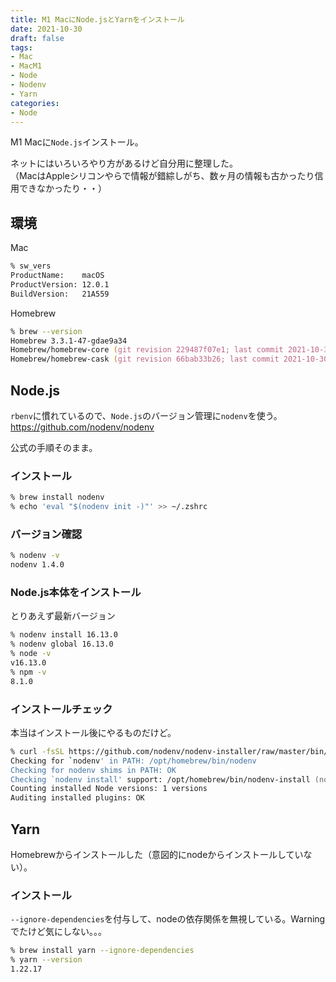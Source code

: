 ```yaml
---
title: M1 MacにNode.jsとYarnをインストール
date: 2021-10-30
draft: false
tags:
- Mac
- MacM1
- Node
- Nodenv
- Yarn
categories:
- Node
---
```


M1 Macに`Node.js`インストール。

ネットにはいろいろやり方があるけど自分用に整理した。  
（MacはAppleシリコンやらで情報が錯綜しがち、数ヶ月の情報も古かったり信用できなかったり・・）

## 環境

Mac
```zsh
% sw_vers
ProductName:    macOS
ProductVersion: 12.0.1
BuildVersion:   21A559
```

Homebrew
```zsh
% brew --version
Homebrew 3.3.1-47-gdae9a34
Homebrew/homebrew-core (git revision 229487f07e1; last commit 2021-10-30)
Homebrew/homebrew-cask (git revision 66bab33b26; last commit 2021-10-30)
```

## Node.js

`rbenv`に慣れているので、`Node.js`のバージョン管理に`nodenv`を使う。  
https://github.com/nodenv/nodenv

公式の手順そのまま。

### インストール

```zsh
% brew install nodenv
% echo 'eval "$(nodenv init -)"' >> ~/.zshrc
```

### バージョン確認

```zsh
% nodenv -v
nodenv 1.4.0
```

### Node.js本体をインストール

とりあえず最新バージョン

```zsh
% nodenv install 16.13.0
% nodenv global 16.13.0
% node -v
v16.13.0
% npm -v
8.1.0
```

### インストールチェック

本当はインストール後にやるものだけど。

```zsh
% curl -fsSL https://github.com/nodenv/nodenv-installer/raw/master/bin/nodenv-doctor | bash
Checking for `nodenv' in PATH: /opt/homebrew/bin/nodenv
Checking for nodenv shims in PATH: OK
Checking `nodenv install' support: /opt/homebrew/bin/nodenv-install (node-build 4.9.61)
Counting installed Node versions: 1 versions
Auditing installed plugins: OK
```

## Yarn

Homebrewからインストールした（意図的にnodeからインストールしていない）。

### インストール

`--ignore-dependencies`を付与して、nodeの依存関係を無視している。Warningでたけど気にしない。。。

```zsh
% brew install yarn --ignore-dependencies
% yarn --version
1.22.17
```